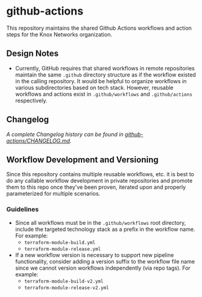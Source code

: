 # github-actions

This repository maintains the shared Github Actions workflows and action steps for the Knox Networks organization.

## Design Notes

* Currently, GitHub requires that shared workflows in remote repositories maintain the same `.github` directory
  structure as if the workflow existed in the calling repository. It would be helpful to organize workflows in various
  subdirectories based on tech stack. However, reusable workflows and actions exist in `.github/workflows` and
  `.github/actions` respectively.

## Changelog

_A complete Changelog history can be found in [github-actions/CHANGELOG.md](CHANGELOG.md)._


## Workflow Development and Versioning

Since this repository contains multiple reusable workflows, etc. it is best to do any callable workflow development in
private repositories and promote them to this repo once they've been proven, iterated upon and properly parameterized
for multiple scenarios.

### Guidelines

* Since all workflows must be in the `.github/workflows` root directory, include the targeted technology stack as a
  prefix in the workflow name. For example:
  * `terraform-module-build.yml`
  * `terraform-module-release.yml`
* If a new workflow version is necessary to support new pipeline functionality, consider adding a version suffix to the
  workflow file name since we cannot version workflows independently (via repo tags). For example:
  * `terraform-module-build-v2.yml`
  * `terraform-module-release-v2.yml`

